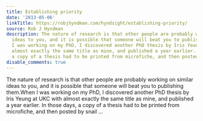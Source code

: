 ```yaml
---
title: Establishing priority
date: '2013-05-06'
linkTitle: https://robjhyndman.com/hyndsight/establishing-priority/
source: Rob J Hyndman
description: The nature of research is that other people are probably working on similar
  ideas to you, and it is possible that someone will beat you to publishing them.When
  I was working on my PhD, I discovered another PhD thesis by Iris Yeung at UKC with
  almost exactly the same title as mine, and published a year earlier. In those days,
  a copy of a thesis had to be printed from microfiche, and then posted by snail ...
disable_comments: true
---
```

The nature of research is that other people are probably working on similar ideas to you, and it is possible that someone will beat you to publishing them.When I was working on my PhD, I discovered another PhD thesis by Iris Yeung at UKC with almost exactly the same title as mine, and published a year earlier. In those days, a copy of a thesis had to be printed from microfiche, and then posted by snail ...